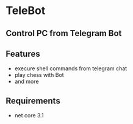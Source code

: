 # TeleBot
## Control PC from Telegram Bot

## Features
- execure shell commands from telegram chat
- play chess with Bot
- and more

## Requirements
 - net core 3.1